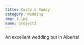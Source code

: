 ```yaml
---
title: Kaity & Paddy
category: Wedding
img: 1.jpg
name: project1
---
```


An excellent wedding out in Alberta!
